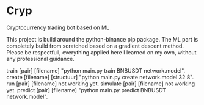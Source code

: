 # Cryp
Cryptocurrency trading bot based on ML

This project is build around the python-binance pip package.
The ML part is completely build from scratched based on a gradient descent method.
Please be respectfull, everything applied here I learned on my own, without any professional guidance.

train [pair] [filename] "python main.py train BNBUSDT network.model".
create [filename] [structuur] "python main.py create network.model 32 8".
run [pair] [filename] not working yet.
simulate [pair] [filename] not working yet.
predict [pair] [filename] "python main.py predict BNBUSDT network.model".
